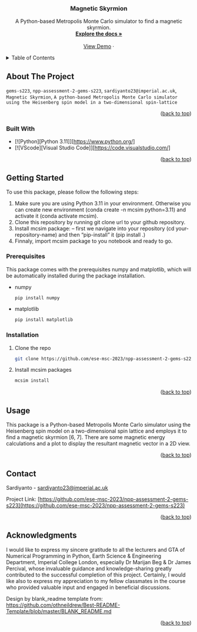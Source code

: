<a name="readme-top"></a>

<!-- PROJECT LOGO -->
<br />
<div align="center">
  <a href="https://github.com/ese-msc-2023/npp-assessment-2-gems-s223">
  </a>

<h3 align="center">Magnetic Skyrmion</h3>

  <p align="center">
    A Python-based Metropolis Monte Carlo simulator to find a magnetic skyrmion.
    <br />
    <a href="https://github.com/ese-msc-2023/npp-assessment-2-gems-s223"><strong>Explore the docs »</strong></a>
    <br />
    <br />
    <a href="https://github.com/ese-msc-2023/npp-assessment-2-gems-s223">View Demo</a>
    ·
  </p>
</div>



<!-- TABLE OF CONTENTS -->
<details>
  <summary>Table of Contents</summary>
  <ol>
    <li>
      <a href="#about-the-project">About The Project</a>
      <ul>
        <li><a href="#built-with">Built With</a></li>
      </ul>
    </li>
    <li>
      <a href="#getting-started">Getting Started</a>
      <ul>
        <li><a href="#prerequisites">Prerequisites</a></li>
        <li><a href="#installation">Installation</a></li>
      </ul>
    </li>
    <li><a href="#usage">Usage</a></li>
    <li><a href="#license">License</a></li>
    <li><a href="#contact">Contact</a></li>
    <li><a href="#acknowledgments">Acknowledgments</a></li>
  </ol>
</details>



<!-- ABOUT THE PROJECT -->
## About The Project

 `gems-s223`, `npp-assessment-2-gems-s223`, `sardiyanto23@imperial.ac.uk`, `Magnetic Skyrmion`, `A python-based Metropolis Monte Carlo simulator using the Heisenberg spin model in a two-dimensional spin-lattice`

<p align="right">(<a href="#readme-top">back to top</a>)</p>



### Built With

* [![Python][Python 3.11]][https://www.python.org/]
* [![VScode][Visual Studio Code]][https://code.visualstudio.com/]

<p align="right">(<a href="#readme-top">back to top</a>)</p>



<!-- GETTING STARTED -->
## Getting Started

To use this package, please follow the following steps:
1. Make sure you are using Python 3.11 in your environment. Otherwise you can create new environment (conda create -n mcsim python=3.11) and activate it (conda activate mcsim).
2. Clone this repository by running git clone url to your github repository.
3. Install mcsim package:
– first we navigate into your repository (cd your-repository-name) and then “pip-install” it (pip install .)
4. Finnaly, import mcsim package to you notebook and ready to go.


### Prerequisites

This package comes with the prerequisites numpy and matplotlib, which will be automatically installed during the package installation.
* numpy
  ```sh
  pip install numpy
  ```

* matplotlib
  ```sh
  pip install matplotlib
  ```

### Installation

1. Clone the repo
   ```sh
   git clone https://github.com/ese-msc-2023/npp-assessment-2-gems-s223
   ```
3. Install mcsim packages
   ```sh
   mcsim install
   ```

<p align="right">(<a href="#readme-top">back to top</a>)</p>



<!-- USAGE EXAMPLES -->
## Usage

This package is a Python-based Metropolis Monte Carlo simulator using the Heisenberg spin model on a two-dimensional spin lattice and employs it to find a magnetic skyrmion [6, 7]. There are some magnetic energy calculations and a plot to display the resultant magnetic vector in a 2D view.

<p align="right">(<a href="#readme-top">back to top</a>)</p>




<!-- CONTACT -->
## Contact

Sardiyanto - sardiyanto23@imperial.ac.uk

Project Link: [https://github.com/ese-msc-2023/npp-assessment-2-gems-s223](https://github.com/ese-msc-2023/npp-assessment-2-gems-s223)

<p align="right">(<a href="#readme-top">back to top</a>)</p>



<!-- ACKNOWLEDGMENTS -->
## Acknowledgments

I would like to express my sincere gratitude to all the lecturers and GTA of Numerical Programming in Python, Earth Science & Engineering Department, Imperial College London, especially Dr Marijan Beg & Dr James Percival, whose invaluable guidance and knowledge-sharing greatly contributed to the successful completion of this project. Certainly, I would like also to express my appreciation to my fellow classmates in the course who provided valuable input and engaged in beneficial discussions.






Design by blank_readme template from: https://github.com/othneildrew/Best-README-Template/blob/master/BLANK_README.md
<p align="right">(<a href="#readme-top">back to top</a>)</p>



